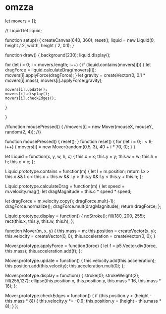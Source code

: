 # omzza
let movers = [];

// Liquid
let liquid;

function setup() {
  createCanvas(640, 360);
  reset();
  liquid = new Liquid(0, height / 2, width, height / 2, 0.1);
}

function draw() {
  background(230);
  liquid.display();

  for (let i = 0; i < movers.length; i++) {
    if (liquid.contains(movers[i])) {
      let dragForce = liquid.calculateDrag(movers[i]);
      movers[i].applyForce(dragForce);
    }
    let gravity = createVector(0, 0.1 * movers[i].mass);
    movers[i].applyForce(gravity);
    
    movers[i].update();
    movers[i].display();
    movers[i].checkEdges();
  }

}

//function mousePressed() {
  //movers[i] = new Mover(mouseX, mouseY, random(2, 4));
//}

function mousePressed() {
  reset();
}
function reset() {
  for (let i = 0; i < 9; i++) {
    movers[i] = new Mover(random(0.5, 3), 40 + i * 70, 0);
  }
}

let Liquid = function(x, y, w, h, c) {
  this.x = x;
  this.y = y;
  this.w = w;
  this.h = h;
  this.c = c;
};

Liquid.prototype.contains = function(m) {
  let l = m.position;
  return l.x > this.x && l.x < this.x + this.w &&
         l.y > this.y && l.y < this.y + this.h;
};

Liquid.prototype.calculateDrag = function(m) {
  let speed = m.velocity.mag();
  let dragMagnitude = this.c * speed * speed;

  let dragForce = m.velocity.copy();
  dragForce.mult(-1);
  dragForce.normalize();
  dragForce.mult(dragMagnitude);
  return dragForce;
};

Liquid.prototype.display = function() {
  noStroke();
  fill(180, 200, 255);
  rect(this.x, this.y, this.w, this.h);
};

function Mover(m, x, y) {
  this.mass = m;
  this.position = createVector(x, y);
  this.velocity = createVector(0, 0);
  this.acceleration = createVector(0, 0);
}

Mover.prototype.applyForce = function(force) {
  let f = p5.Vector.div(force, this.mass);
  this.acceleration.add(f);
};

Mover.prototype.update = function() {
  this.velocity.add(this.acceleration);
  this.position.add(this.velocity);
  this.acceleration.mult(0);
};

Mover.prototype.display = function() {
  stroke(0);
  strokeWeight(2);
  fill(255,127);
  ellipse(this.position.x, this.position.y, this.mass * 16, this.mass * 16);
};

Mover.prototype.checkEdges = function() {
  if (this.position.y > (height - this.mass * 8)) {
    this.velocity.y *= -0.9;
    this.position.y = (height - this.mass * 8);
  }
};
